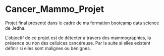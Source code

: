 # Cancer_Mammo_Projet
Projet final présenté dans le cadre de ma formation bootcamp data science de Jedha. 

L'objectif de ce projet est de détecter à travers des mammographies, la présence ou non des cellulces cancéreuse. Par la suite si elles existent définir si elles sont malignes ou bénignes. 
